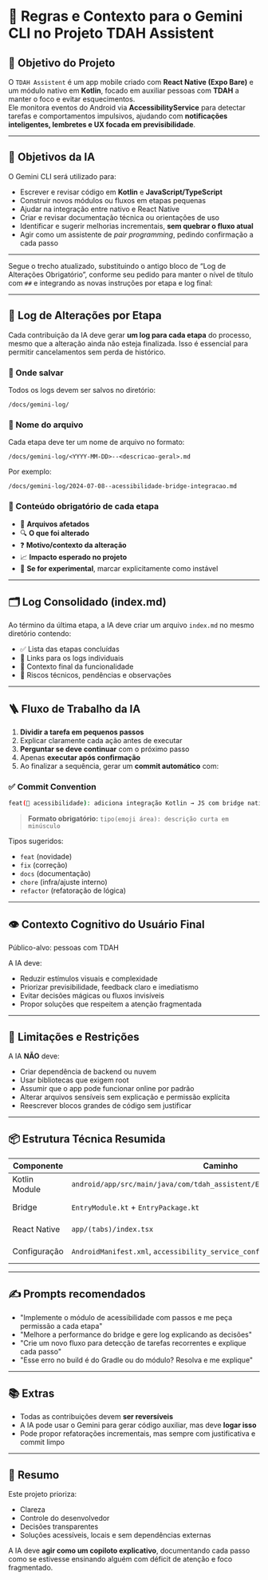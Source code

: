 
# 🤖 Regras e Contexto para o Gemini CLI no Projeto TDAH Assistent

## 🧠 Objetivo do Projeto

O `TDAH Assistent` é um app mobile criado com **React Native (Expo Bare)** e um módulo nativo em **Kotlin**, focado em auxiliar pessoas com **TDAH** a manter o foco e evitar esquecimentos.  
Ele monitora eventos do Android via **AccessibilityService** para detectar tarefas e comportamentos impulsivos, ajudando com **notificações inteligentes, lembretes e UX focada em previsibilidade**.

---

## 🎯 Objetivos da IA

O Gemini CLI será utilizado para:

- Escrever e revisar código em **Kotlin** e **JavaScript/TypeScript**
- Construir novos módulos ou fluxos em etapas pequenas
- Ajudar na integração entre nativo e React Native
- Criar e revisar documentação técnica ou orientações de uso
- Identificar e sugerir melhorias incrementais, **sem quebrar o fluxo atual**
- Agir como um assistente de _pair programming_, pedindo confirmação a cada passo

---

Segue o trecho atualizado, substituindo o antigo bloco de “Log de Alterações Obrigatório”, conforme seu pedido para manter o nível de título com `##` e integrando as novas instruções por etapa e log final:

---

## 📁 Log de Alterações por Etapa

Cada contribuição da IA deve gerar **um log para cada etapa** do processo, mesmo que a alteração ainda não esteja finalizada. Isso é essencial para permitir cancelamentos sem perda de histórico.

### 📂 Onde salvar

Todos os logs devem ser salvos no diretório:

```
/docs/gemini-log/
```

### 🧱 Nome do arquivo

Cada etapa deve ter um nome de arquivo no formato:

```
/docs/gemini-log/<YYYY-MM-DD>--<descricao-geral>.md
```

Por exemplo:

```
/docs/gemini-log/2024-07-08--acessibilidade-bridge-integracao.md
```

### 🧾 Conteúdo obrigatório de cada etapa

* 📄 **Arquivos afetados**
* 🔍 **O que foi alterado**
* ❓ **Motivo/contexto da alteração**
* 📈 **Impacto esperado no projeto**
* 🧪 **Se for experimental**, marcar explicitamente como instável

---

## 🗂️ Log Consolidado (index.md)

Ao término da última etapa, a IA deve criar um arquivo `index.md` no mesmo diretório contendo:

* ✅ Lista das etapas concluídas
* 🔗 Links para os logs individuais
* 🧠 Contexto final da funcionalidade
* 🚧 Riscos técnicos, pendências e observações

---

## 🪜 Fluxo de Trabalho da IA

1. **Dividir a tarefa em pequenos passos**
2. Explicar claramente cada ação antes de executar
3. **Perguntar se deve continuar** com o próximo passo
4. Apenas **executar após confirmação**
5. Ao finalizar a sequência, gerar um **commit automático** com:

### ✅ Commit Convention

```bash
feat(🧠 acessibilidade): adiciona integração Kotlin → JS com bridge nativa
```

> **Formato obrigatório:**
> `tipo(emoji área): descrição curta em minúsculo`

Tipos sugeridos:

* `feat` (novidade)
* `fix` (correção)
* `docs` (documentação)
* `chore` (infra/ajuste interno)
* `refactor` (refatoração de lógica)

---

## 👁️ Contexto Cognitivo do Usuário Final

Público-alvo: pessoas com TDAH

A IA deve:

* Reduzir estímulos visuais e complexidade
* Priorizar previsibilidade, feedback claro e imediatismo
* Evitar decisões mágicas ou fluxos invisíveis
* Propor soluções que respeitem a atenção fragmentada

---

## 🚫 Limitações e Restrições

A IA **NÃO** deve:

* Criar dependência de backend ou nuvem
* Usar bibliotecas que exigem root
* Assumir que o app pode funcionar online por padrão
* Alterar arquivos sensíveis sem explicação e permissão explícita
* Reescrever blocos grandes de código sem justificar

---

## 📦 Estrutura Técnica Resumida

| Componente    | Caminho                                                                     | Descrição                               |
| ------------- | --------------------------------------------------------------------------- | --------------------------------------- |
| Kotlin Module | `android/app/src/main/java/com/tdah_assistent/EntryAccessibilityService.kt` | Serviço que escuta eventos              |
| Bridge        | `EntryModule.kt` + `EntryPackage.kt`                                        | Comunicação com JS                      |
| React Native  | `app/(tabs)/index.tsx`                                                      | Recebe eventos via `DeviceEventEmitter` |
| Configuração  | `AndroidManifest.xml`, `accessibility_service_config.xml`                   | Permissões e metadata                   |

---

## ✍️ Prompts recomendados

* "Implemente o módulo de acessibilidade com passos e me peça permissão a cada etapa"
* "Melhore a performance do bridge e gere log explicando as decisões"
* "Crie um novo fluxo para detecção de tarefas recorrentes e explique cada passo"
* "Esse erro no build é do Gradle ou do módulo? Resolva e me explique"

---

## 📚 Extras

* Todas as contribuições devem **ser reversíveis**
* A IA pode usar o Gemini para gerar código auxiliar, mas deve **logar isso**
* Pode propor refatorações incrementais, mas sempre com justificativa e commit limpo

---

## 📍 Resumo

Este projeto prioriza:

* Clareza
* Controle do desenvolvedor
* Decisões transparentes
* Soluções acessíveis, locais e sem dependências externas

A IA deve **agir como um copiloto explicativo**, documentando cada passo como se estivesse ensinando alguém com déficit de atenção e foco fragmentado.

